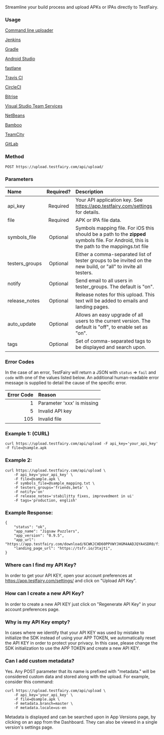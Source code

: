 
Streamline your build process and upload APKs or IPAs directly to TestFairy.

### Usage
[Command line uploader](https://github.com/testfairy/command-line-uploader/blob/master/testfairy-uploader.sh)

[Jenkins](https://plugins.jenkins.io/TestFairy)

[Gradle](https://github.com/testfairy/testfairy-gradle-plugin)

[Android Studio](http://docs.testfairy.com/Android/Uploading_with_Android_Studio.html)

[fastlane](https://docs.fastlane.tools/actions/testfairy/)

[Travis CI](http://docs.testfairy.com/Integrations/Travis_CI.html)

[CircleCI](https://circleci.com/docs/2.0/testing-ios/#testfairy)

[Bitrise](http://devcenter.bitrise.io/tutorials/deploy/deploy-to-testfairy-with-bitrise/)

[Visual Studio Team Services](https://docs.testfairy.com/Continuous_Integration/Visual_Studio_Team_Services.html)

[NetBeans](http://plugins.netbeans.org/plugin/52087/)

[Bamboo](http://docs.testfairy.com/Integrations/Bamboo.html)

[TeamCity](https://docs.testfairy.com/Continuous_Integration/TeamCity.html)

[GitLab](https://docs.testfairy.com/Continuous_Integration/GitLab.html)

### Method
`POST https://upload.testfairy.com/api/upload/`

### Parameters

| Name            |  Required?  | Description  |
|:----------------|:-----------:|:-------------|
| api_key         | Required    | Your API application key. See https://app.testfairy.com/settings for details. |
| file            | Required    | APK or IPA file data. |
| symbols_file    | Optional    | Symbols mapping file. For iOS this should be a path to the **zipped** symbols file. For Android, this is the path to the mappings.txt file |
| testers_groups  | Optional    | Either a comma-separated list of tester groups to be invited on the new build, or "all" to invite all testers. |
| notify          | Optional    | Send email to all users in tester_groups. The default is "on". |
| release_notes   | Optional    | Release notes for this upload. This text will be added to emails and landing pages. |
| auto_update     | Optional    | Allows an easy upgrade of all users to the current version. The default is "off", to enable set as "on". |
| tags            | Optional    | Set of comma-separated tags to be displayed and search upon. |

### Error Codes

In the case of an error, TestFairy will return a JSON with `status` => `fail` and `code` with one of the values
listed below. An additional human-readable error message is supplied to detail the cause of the specific error.

| Error Code | Reason |
|-----------:|:-------|
| 1          | Parameter 'xxx' is missing |
| 5          | Invalid API key |
| 105        | Invalid file |

### Example 1: (CURL)
```
curl https://upload.testfairy.com/api/upload -F api_key='your_api_key' -F file=@sample.apk 
```

### Example 2:
```
curl https://upload.testfairy.com/api/upload \
	-F api_key='your_api_key' \
	-F file=@sample.apk \
	-F symbols_file=@sample_mapping.txt \
	-F testers_groups='friends,beta' \
	-F notify='on'
	-F release_notes='stabilitty fixes, improvedment in ui'
	-F tags='production, english'
```

### Example Response:
```
{
	"status": "ok",
	"app_name": "Jigsaw Puzzlers",
	"app_version": "0.9.5",
	"app_url": "https://app.testfairy.com/download/6CWKJCHD60PPVWYJHGM4AADJQYA4SDR0/filename.apk",
	"landing_page_url": "https://tsfr.io/3tajti",
}
```

### Where can I find my API Key?

In order to get your API KEY, open your account preferences at https://app.testfairy.com/settings/ and click on "Upload API Key".

### How can I create a new API Key?

In order to create a new API KEY just click on "Regenerate API Key" in your account preferences page.

### Why is my API Key empty?

In cases where we identify that your API KEY was used by mistake to initialize the SDK instead of using your APP TOKEN, we automatically reset the API KEY in order to protect your privacy. In this case, please change the SDK initialization to use the APP TOKEN and create a new API KEY.

### Can I add custom metadata?

Yes. Any POST parameter that its name is prefixed with "metadata." will be considered custom data and stored along with the upload. For example, consider this command:

```
curl https://upload.testfairy.com/api/upload \
	-F api_key='your_api_key' \
	-F file=@sample.apk \
	-F metadata.branch=master \
	-F metadata.locale=us-en
```

Metadata is displayed and can be searched upon in App Versions page, by clicking on an app from the Dashboard. They can also be viewed in a single version's settings page.


